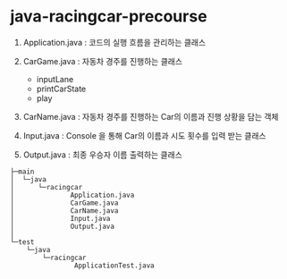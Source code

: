 # java-racingcar-precourse

1. Application.java : 코드의 실행 흐름을 관리하는 클래스


2. CarGame.java : 자동차 경주를 진행하는 클래스
    * inputLane
    * printCarState
    * play

3. CarName.java : 자동차 경주를 진행하는 Car의 이름과 진행 상황을 담는 객체


4. Input.java : Console 을 통해 Car의 이름과 시도 횟수를 입력 받는 클래스


5. Output.java : 최종 우승자 이름 출력하는 클래스

````
├─main
│  └─java
│      └─racingcar
│              Application.java
│              CarGame.java
│              CarName.java
│              Input.java
│              Output.java
│
└─test
    └─java
        └─racingcar
                ApplicationTest.java

